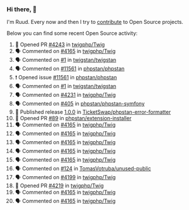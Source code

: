 ### Hi there, 👋

I'm Ruud. Every now and then I try to [contribute](https://github.com/pulls?q=+is%3Apr+author%3Aruudk+archived%3Afalse+is%3Apublic+) to Open Source projects.

Below you can find some recent Open Source activity:

<!--START_SECTION:activity-->
1. 💪 Opened PR [#4243](https://github.com/twigphp/Twig/pull/4243) in [twigphp/Twig](https://github.com/twigphp/Twig)
2. 🗣 Commented on [#4165](https://github.com/twigphp/Twig/issues/4165#issuecomment-2313310532) in [twigphp/Twig](https://github.com/twigphp/Twig)
3. 🗣 Commented on [#1](https://github.com/twigstan/twigstan/issues/1#issuecomment-2312868821) in [twigstan/twigstan](https://github.com/twigstan/twigstan)
4. 🗣 Commented on [#11561](https://github.com/phpstan/phpstan/issues/11561#issuecomment-2311739148) in [phpstan/phpstan](https://github.com/phpstan/phpstan)
5. ❗ Opened issue [#11561](https://github.com/phpstan/phpstan/issues/11561) in [phpstan/phpstan](https://github.com/phpstan/phpstan)
6. 🗣 Commented on [#1](https://github.com/twigstan/twigstan/issues/1#issuecomment-2309902614) in [twigstan/twigstan](https://github.com/twigstan/twigstan)
7. 🗣 Commented on [#4231](https://github.com/twigphp/Twig/pull/4231#issuecomment-2309809889) in [twigphp/Twig](https://github.com/twigphp/Twig)
8. 🗣 Commented on [#405](https://github.com/phpstan/phpstan-symfony/pull/405#issuecomment-2309665528) in [phpstan/phpstan-symfony](https://github.com/phpstan/phpstan-symfony)
9. 🚀 Published release [1.0.0](https://github.com/TicketSwap/phpstan-error-formatter/releases/tag/1.0.0) in [TicketSwap/phpstan-error-formatter](https://github.com/TicketSwap/phpstan-error-formatter)
10. 💪 Opened PR [#89](https://github.com/phpstan/extension-installer/pull/89) in [phpstan/extension-installer](https://github.com/phpstan/extension-installer)
11. 🗣 Commented on [#4165](https://github.com/twigphp/Twig/issues/4165#issuecomment-2308507755) in [twigphp/Twig](https://github.com/twigphp/Twig)
12. 🗣 Commented on [#4165](https://github.com/twigphp/Twig/issues/4165#issuecomment-2308507012) in [twigphp/Twig](https://github.com/twigphp/Twig)
13. 🗣 Commented on [#4165](https://github.com/twigphp/Twig/issues/4165#issuecomment-2308483010) in [twigphp/Twig](https://github.com/twigphp/Twig)
14. 🗣 Commented on [#4165](https://github.com/twigphp/Twig/issues/4165#issuecomment-2305115365) in [twigphp/Twig](https://github.com/twigphp/Twig)
15. 🗣 Commented on [#4165](https://github.com/twigphp/Twig/issues/4165#issuecomment-2304899521) in [twigphp/Twig](https://github.com/twigphp/Twig)
16. 🗣 Commented on [#124](https://github.com/TomasVotruba/unused-public/issues/124#issuecomment-2303906922) in [TomasVotruba/unused-public](https://github.com/TomasVotruba/unused-public)
17. 🗣 Commented on [#4199](https://github.com/twigphp/Twig/pull/4199#issuecomment-2302623457) in [twigphp/Twig](https://github.com/twigphp/Twig)
18. 💪 Opened PR [#4219](https://github.com/twigphp/Twig/pull/4219) in [twigphp/Twig](https://github.com/twigphp/Twig)
19. 🗣 Commented on [#4165](https://github.com/twigphp/Twig/issues/4165#issuecomment-2292944403) in [twigphp/Twig](https://github.com/twigphp/Twig)
20. 🗣 Commented on [#4165](https://github.com/twigphp/Twig/issues/4165#issuecomment-2290946852) in [twigphp/Twig](https://github.com/twigphp/Twig)
<!--END_SECTION:activity-->
